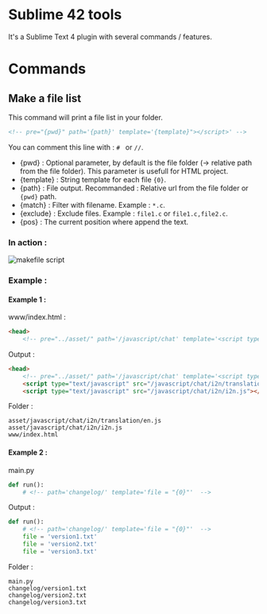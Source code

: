 # Sublime 42 tools

It's a Sublime Text 4 plugin with several commands / features.

# Commands

## Make a file list

This command will print a file list in your folder. 

``` html
<!-- pre="{pwd}" path='{path}' template='{template}"></script>' -->
```

You can comment this line with : `# ` or `//`.

 - {pwd} : Optional parameter, by default is the file folder (-> relative path from the file folder).
   This parameter is usefull for HTML project.
 - {template} : String template for each file `{0}`.
 - {path} : File output. Recommanded : Relative url from the file folder or `{pwd}` path.
 - {match} : Filter with filename. Example : `*.c`.
 - {exclude} : Exclude files. Example : `file1.c` or `file1.c,file2.c`.
 - {pos} : The current position where append the text.

### In action :

![makefile script](https://user-images.githubusercontent.com/92152391/143598582-5b8cf8d0-c134-4c46-be9f-42fc7a21c4f6.gif)

### Example :

#### Example 1 :

www/index.html :

``` html
<head>
    <!-- pre="../asset/" path='/javascript/chat' template='<script type="text/javascript" src="{0}"></script>'  -->
```

Output :

``` html
<head>
    <!-- pre="../asset/" path='/javascript/chat' template='<script type="text/javascript" src="{0}"></script>'  -->
    <script type="text/javascript" src="/javascript/chat/i2n/translation/en.js"></script>
    <script type="text/javascript" src="/javascript/chat/i2n/i2n.js"></script>
```

Folder :

```
asset/javascript/chat/i2n/translation/en.js
asset/javascript/chat/i2n/i2n.js
www/index.html
```

#### Example 2 :

main.py

``` py
def run():
    # <!-- path='changelog/' template='file = "{0}"'  -->
```

Output :

``` py
def run():
    # <!-- path='changelog/' template='file = "{0}"'  -->
    file = 'version1.txt'
    file = 'version2.txt'
    file = 'version3.txt'
```

Folder :

```
main.py
changelog/version1.txt
changelog/version2.txt
changelog/version3.txt
```
